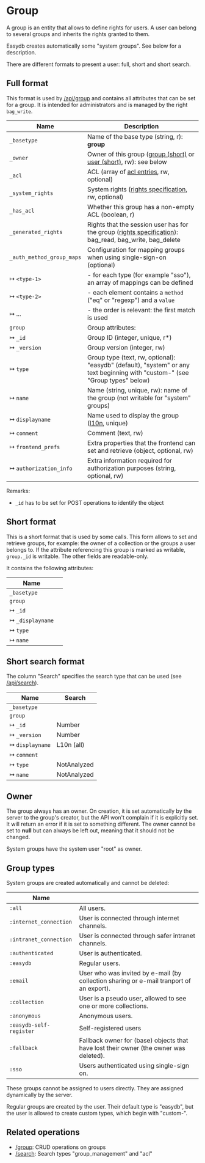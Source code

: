 # Group

A group is an entity that allows to define rights for users. A user can belong to several groups and
inherits the rights granted to them.

Easydb creates automatically some "system groups". See below for a description.

There are different formats to present a user: full, short and short search.

## <a name="full"></a> Full format

This format is used by [/api/group](/technical/api/group/group.md) and contains all attributes that can be set for a group.
It is intended for administrators and is managed by the right `bag_write`.

| Name                         | Description                                                                                               |
|------------------------------|-----------------------------------------------------------------------------------------------------------|
| `_basetype`                  | Name of the base type (string, r): **group**                                                              |
| `_owner`                     | Owner of this group ([group (short)](/technical/types/group/group.md#short) or [user (short)](/technical/types/user/user.md#short), rw): see below |
| `_acl`                       | ACL (array of [acl entries](/technical/types/acl_entry/acl_entry.md), rw, optional)                                         |
| `_system_rights`             | System rights ([rights specification](/technical/types/right/right.md#specification), rw, optional)                     |
| `_has_acl`                   | Whether this group has a non-empty ACL (boolean, r)                                                       |
| `_generated_rights`          | Rights that the session user has for the group ([rights specification](/technical/types/right/right.md#specification)): bag_read, bag_write, bag_delete |
| `_auth_method_group_maps`    | Configuration for mapping groups when using single-sign-on (optional)                                     |
| &#8614; `<type-1>`           | - for each type (for example "sso"), an array of mappings can be defined                                  |
| &#8614; `<type-2>`           | - each element contains a `method` ("eq" or "regexp") and a `value`                                       |
| &#8614; ...                  | - the order is relevant: the first match is used                                                          |
| `group`                      | Group attributes:                                                                                         |
| &#8614; `_id`                | Group ID (integer, unique, r\*)                                                                           |
| &#8614; `_version`           | Group version (integer, rw)                                                                               |
| &#8614; `type`               | Group type (text, rw, optional): "easydb" (default), "system" or any text beginning with "custom-" (see "Group types" below) |
| &#8614; `name`               | Name (string, unique, rw): name of the group (not writable for "system" groups)                           |
| &#8614; `displayname`        | Name used to display the group ([l10n](/technical/types/l10n/l10n.md), unique)                               |
| &#8614; `comment`            | Comment (text, rw)                                                                                        |
| &#8614; `frontend_prefs`     | Extra properties that the frontend can set and retrieve (object, optional, rw)                            |
| &#8614; `authorization_info` | Extra information required for authorization purposes (string, optional, rw)                              |

Remarks:

- `_id` has to be set for POST operations to identify the object

## <a name="short"></a> Short format

This is a short format that is used by some calls. This form allows to set and retrieve groups,
for example: the owner of a collection or the groups a user belongs to.
If the attribute referencing this group is marked as writable, `group._id` is writable. The other fields are readable-only.

It contains the following attributes:

| Name                             | |
|----------------------------------|-|
| `_basetype`                      | |
| `group`                          | |
| &#8614; `_id`                    | |
| &#8614; `_displayname`           | |
| &#8614; `type`                   | |
| &#8614; `name`                   | |

## <a name="short_search"></a> Short search format

The column "Search" specifies the search type that can be used (see [/api/search](/technical/api/search/search.md)).

| Name                        | Search        |
|-----------------------------|---------------|
| `_basetype`                 |               |
| `group`                     |               |
| &#8614; `_id`               | Number        |
| &#8614; `_version`          | Number        |
| &#8614; `displayname`       | L10n (all)    |
| &#8614; `comment`           |               |
| &#8614; `type`              | NotAnalyzed   |
| &#8614; `name`              | NotAnalyzed   |

## Owner

The group always has an owner. On creation, it is set automatically by the server to the group's creator, but the API won't complain if it is explicitly
set. It will return an error if it is set to something different. The owner cannot be set to **null** but can always be left out, meaning that it should not be changed.

System groups have the system user "root" as owner.

## Group types

System groups are created automatically and cannot be deleted:

| Name			  |                                     |
|-------------------------|-------------------------------------|
| `:all`                  | All users. |
| `:internet_connection`  | User is connected through internet channels. |
| `:intranet_connection`  | User is connected through safer intranet channels. |
| `:authenticated`        | User is authenticated. |
| `:easydb`               | Regular users. |
| `:email`                | User who was invited by e-mail (by collection sharing or e-mail tranport of an export). |
| `:collection`           | User is a pseudo user, allowed to see one or more collections. |
| `:anonymous`            | Anonymous users. |
| `:easydb-self-register` | Self-registered users |
| `:fallback`             | Fallback owner for (base) objects that have lost their owner (the owner was deleted). |
| `:sso`                  | Users authenticated using single-sign on. |

These groups cannot be assigned to users directly. They are assigned dynamically by the server.

Regular groups are created by the user. Their default type is "easydb", but the user is allowed to create custom types, which begin with "custom-".

## Related operations

- [/group](/technical/api/group/group.md): CRUD operations on groups
- [/search](/technical/api/search/search.md): Search types "group\_management" and "acl"

